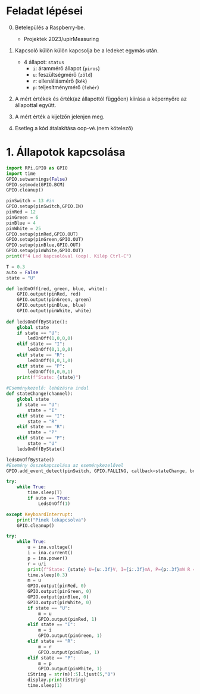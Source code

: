 # Feladat lépései
0. Betelepülés a Raspberry-be.
    - Projektek 2023/upirMeasuring

1. Kapcsoló külön külön kapcsolja be a ledeket egymás után.
    - 4 állapot: `status`
        - `i`: árammérő állapot (`piros`)
        - `u`: feszültségmérő (`zöld`)
        - `r`: ellenállásmérő (`kék`)
        - `p`: teljesítménymérő (`fehér`)

2. A mért értékek és érték(az állapottól függően) kiírása a képernyőre az állapottal együtt.

3. A mért érték a kijelzőn jelenjen meg.

4. Esetleg a kód átalakítása oop-vé.(nem kötelező)

# 1. Állapotok kapcsolása

```py
import RPi.GPIO as GPIO
import time
GPIO.setwarnings(False)
GPIO.setmode(GPIO.BCM)
GPIO.cleanup()

pinSwitch = 13 #in
GPIO.setup(pinSwitch,GPIO.IN)
pinRed = 12
pinGreen = 6
pinBlue = 4
pinWhite = 25
GPIO.setup(pinRed,GPIO.OUT)
GPIO.setup(pinGreen,GPIO.OUT)
GPIO.setup(pinBlue,GPIO.OUT)
GPIO.setup(pinWhite,GPIO.OUT)
print(f"4 Led kapcsolóval (oop). Kilép Ctrl-C")

T = 0.3
auto = False
state = "U"

def ledOnOff(red, green, blue, white):
    GPIO.output(pinRed, red)
    GPIO.output(pinGreen, green)
    GPIO.output(pinBlue, blue)
    GPIO.output(pinWhite, white)
    
def ledsOnOffByState():
    global state
    if state == "U":       
        ledOnOff(1,0,0,0)
    elif state == "I":
        ledOnOff(0,1,0,0)
    elif state == "R":
        ledOnOff(0,0,1,0)
    elif state == "P":
        ledOnOff(0,0,0,1)
    print(f"State: {state}")
        
#Eseménykezelő: lehúzásra indul
def stateChange(channel):
    global state
    if state == "U":
        state = "I"
    elif state == "I":
        state = "R"   
    elif state == "R":
        state = "P"
    elif state == "P":
        state = "U"   
    ledsOnOffByState()

ledsOnOffByState()
#Esemény összekapcsolása az eseménykezelővel
GPIO.add_event_detect(pinSwitch, GPIO.FALLING, callback=stateChange, bouncetime=200)

try:
    while True:
        time.sleep(T)
        if auto == True:
            LedsOnOff(1)

except KeyboardInterrupt:
    print("Pinek lekapcsolva")
    GPIO.cleanup()
```

```py
try:
    while True:
        u = ina.voltage()
        i = ina.current()
        p = ina.power()
        r = u/i
        print(f"State: {state} U={u:.3f}V, I={i:.3f}mA, P={p:.3f}mW R ={r:.2f}kOhm")
        time.sleep(0.3)
        m = u
        GPIO.output(pinRed, 0)
        GPIO.output(pinGreen, 0)
        GPIO.output(pinBlue, 0)
        GPIO.output(pinWhite, 0)
        if state == "U":
            m = u
            GPIO.output(pinRed, 1)
        elif state == "I":
            m = i
            GPIO.output(pinGreen, 1)
        elif state == "R":
            m = r
            GPIO.output(pinBlue, 1)
        elif state == "P":
            m = p
            GPIO.output(pinWhite, 1)
        iString = str(m)[:5].ljust(5,"0")
        display.print(iString)
        time.sleep(1)
```
